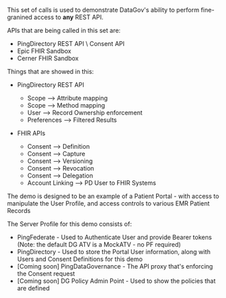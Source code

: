 This set of calls is used to demonstrate DataGov's ability to perform fine-granined access to **any** REST API.

APIs that are being called in this set are:
* PingDirectory REST API \ Consent API
* Epic FHIR Sandbox
* Cerner FHIR Sandbox

Things that are showed in this:

* PingDirectory REST API
  * Scope --> Attribute mapping
  * Scope --> Method mapping
  * User --> Record Ownership enforcement
  * Preferences --> Filtered Results

* FHIR APIs
  * Consent --> Definition
  * Consent --> Capture
  * Consent --> Versioning
  * Consent --> Revocation
  * Consent --> Delegation
  * Account Linking --> PD User to FHIR Systems

The demo is designed to be an example of a Patient Portal - with access to manipulate the User Profile, and access controls to various EMR Patient Records

The Server Profile for this demo consists of:
* PingFederate - Used to Authenticate User and provide Bearer tokens (Note: the default DG ATV is a MockATV - no PF required)
* PingDirectory - Used to store the Portal User information, along with Users and Consent Definitions for this demo
* [Coming soon] PingDataGovernance - The API proxy that's enforcing the Consent request
* [Coming soon] DG Policy Admin Point - Used to show the policies that are defined
